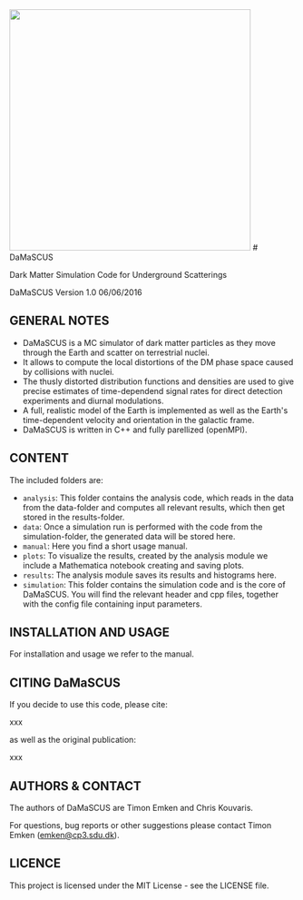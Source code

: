 <img src="https://cloud.githubusercontent.com/assets/29034913/26834962/4092f75c-4ad7-11e7-86db-a359734ea2ef.png" width="425">
# DaMaSCUS

Dark Matter Simulation Code for Underground Scatterings

DaMaSCUS Version 1.0 06/06/2016

## GENERAL NOTES

- DaMaSCUS is a MC simulator of dark matter particles as they move through the Earth and scatter on terrestrial nuclei. 
- It allows to compute the local distortions of the DM phase space caused by collisions with nuclei. 
- The thusly distorted distribution functions and densities are used to give precise estimates of time-dependend signal rates for direct detection experiments and diurnal modulations.
- A full, realistic model of the Earth is implemented as well as the Earth's time-dependent velocity and orientation in the galactic frame.
- DaMaSCUS is written in C++ and fully parellized (openMPI).

## CONTENT

The included folders are:

- `analysis`: This folder contains the analysis code, which reads in the data from the data-folder and computes all relevant results, which then get stored in the results-folder.
- `data`: Once a simulation run is performed with the code from the simulation-folder, the generated data will be stored here.
- `manual`: Here you find a short usage manual.
- `plots`: To visualize the results, created by the analysis module we include a Mathematica notebook creating and saving plots.
- `results`: The analysis module saves its results and histograms here.
- `simulation`: This folder contains the simulation code and is the core of DaMaSCUS. You will find the relevant header and cpp files, together with the config file containing input parameters.


## INSTALLATION AND USAGE

For installation and usage we refer to the manual.

## CITING DaMaSCUS

If you decide to use this code, please cite:

xxx

as well as the original publication:

xxx

## AUTHORS & CONTACT

The authors of DaMaSCUS are Timon Emken and Chris Kouvaris.

For questions, bug reports or other suggestions please contact Timon Emken (emken@cp3.sdu.dk).


## LICENCE

This project is licensed under the MIT License - see the LICENSE file.
